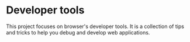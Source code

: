 # Developer tools

This project focuses on browser's developer tools. It is a collection of tips and tricks to help you debug and develop web applications.
